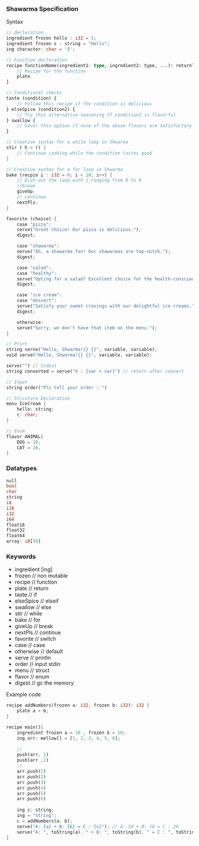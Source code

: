 ### Shawarma Specification

Syntax

```rust
// decleration
ingredient frozen hello : i32 = 5;
ingredient frozen s : string = "Hello";
ing character: char = '5';

// Function decleration
recipe functionName(ingredient1: type, ingredient2: type, ...): returnType {
    // Recipe for the function
    plate 
}

// Conditional checks
taste (condition) {
    // Follow this recipe if the condition is delicious
} elseSpice (condition2) {
    // Try this alternative seasoning if condition2 is flavorful
} swallow {
    // Savor this option if none of the above flavors are satisfactory
}

// Creative syntax for a while loop in Shwarma
stir ( h < r) {
    // Continue cooking while the condition tastes good
}

// Creative syntax for a for loop in Shwarma
bake (recpie i : i32 = 0; i < 10; i++) {
    // Dish out the loop with i ranging from 0 to 9
    //break
    giveUp;
    // continue
    nextPls;
}

favorite (choice) {
    case "pizza":
    serve("Great choice! Our pizza is delicious.");
    digest;

    case "shawarma":
    serve("Ah, a shawarma fan! Our shawarmas are top-notch.");
    digest;

    case "salad":
    case "healthy":
    serve("Opting for a salad? Excellent choice for the health-conscious!");
    digest;

    case "ice cream":
    case "dessert":
    serve("Satisfy your sweet cravings with our delightful ice creams.");
    digest;

    otherwise:
    serve("Sorry, we don't have that item on the menu.");
}

// Print
string serve("Hello, Shwarma!{} {}", variable, variable);
void serve("Hello, Shwarma!{} {}", variable, variable);

serve("") // stdout
string converted = serve("X : {var + var}") // return after convert

// Input
string order("Pls tell your order : ")

// Strcuture Decleration
menu IceCream {
    hello: string;
    c: char;
}

// Enum
flavor ANIMAL{
    DOG = 10,
    CAT = 20,
}

```
### Datatypes

```rust
null
bool
char
string
i8
i16
i32
i64
float16
float32
float64
array: i8[50]
```

### Keywords
- ingredient [ing]
- frozen        // non mutable
- recipe        // function
- plate         // return
- taste         // if
- elseSpice     // elseif
- swallow       // else
- stir          // while
- bake          // for
- giveUp        // break
- nextPls       // continue
- favorite      // switch
- case          // case
- otherwise     // default
- serve         // println
- order         // input stdin
- menu          // struct
- flavor        // enum
- digest        // gc the memory


Example code

```rust
recipe addNumbers(frozen a: i32, frozen b: i32): i32 {
    plate a + b;
}

recipe main(){
    ingredient frozen a = 10 , frozen b = 10;
    ing arr: mellow[] = [1, 2, 3, 4, 5, 6];
    
    //
    push(arr, 1)
    push(arr ,2)
    // 
    arr.push(1)
    arr.push(2)
    arr.push(3)
    arr.push(4)
    arr.push(5)
    arr.push(6)
    
    ing c: string;
    ing = "string";
    c = addNumbers(a, b);
    serve("A: {a} + B: {b} = C : {c}"); // A: 10 + B: 10 = C : 20
    serve("A: ", toString(a), " + B: ", toString(b), " = C : ", toString(c), "\n" ) // expanded for
}
```
